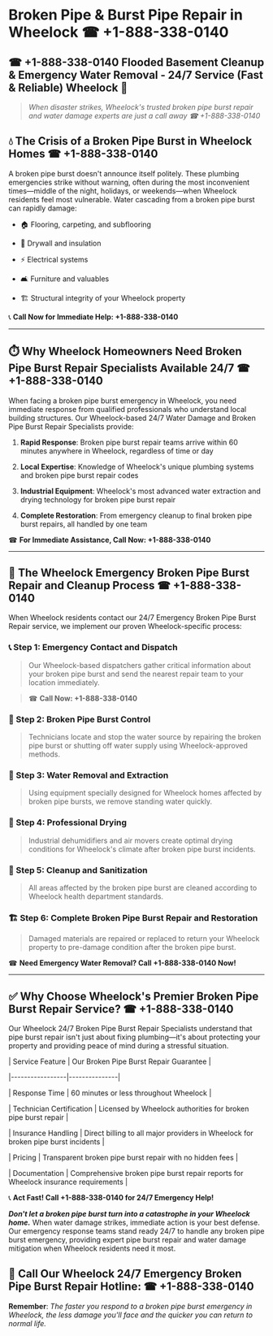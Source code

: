 # Broken Pipe & Burst Pipe Repair in Wheelock ☎ +1-888-338-0140  
## ☎ +1-888-338-0140 Flooded Basement Cleanup & Emergency Water Removal - 24/7 Service (Fast & Reliable) Wheelock 🚨  

> *When disaster strikes, Wheelock's trusted broken pipe burst repair and water damage experts are just a call away ☎ +1-888-338-0140*  

## 💧 The Crisis of a Broken Pipe Burst in Wheelock Homes ☎ +1-888-338-0140  

A broken pipe burst doesn't announce itself politely. These plumbing emergencies strike without warning, often during the most inconvenient times—middle of the night, holidays, or weekends—when Wheelock residents feel most vulnerable. Water cascading from a broken pipe burst can rapidly damage:  

* 🏠 Flooring, carpeting, and subflooring  
* 🧱 Drywall and insulation  
* ⚡ Electrical systems  
* 🛋️ Furniture and valuables  
* 🏗️ Structural integrity of your Wheelock property  

📞 **Call Now for Immediate Help: +1-888-338-0140**  

---  

## ⏱️ Why Wheelock Homeowners Need Broken Pipe Burst Repair Specialists Available 24/7 ☎ +1-888-338-0140  

When facing a broken pipe burst emergency in Wheelock, you need immediate response from qualified professionals who understand local building structures. Our Wheelock-based 24/7 Water Damage and Broken Pipe Burst Repair Specialists provide:  

1. **Rapid Response**: Broken pipe burst repair teams arrive within 60 minutes anywhere in Wheelock, regardless of time or day  
2. **Local Expertise**: Knowledge of Wheelock's unique plumbing systems and broken pipe burst repair codes  
3. **Industrial Equipment**: Wheelock's most advanced water extraction and drying technology for broken pipe burst repair  
4. **Complete Restoration**: From emergency cleanup to final broken pipe burst repairs, all handled by one team  

☎ **For Immediate Assistance, Call Now: +1-888-338-0140**  

---  

## 🔧 The Wheelock Emergency Broken Pipe Burst Repair and Cleanup Process ☎ +1-888-338-0140  

When Wheelock residents contact our 24/7 Emergency Broken Pipe Burst Repair service, we implement our proven Wheelock-specific process:  

### 📞 Step 1: Emergency Contact and Dispatch  
> Our Wheelock-based dispatchers gather critical information about your broken pipe burst and send the nearest repair team to your location immediately.  
> ☎ **Call Now: +1-888-338-0140**  

### 🚿 Step 2: Broken Pipe Burst Control  
> Technicians locate and stop the water source by repairing the broken pipe burst or shutting off water supply using Wheelock-approved methods.  

### 🌊 Step 3: Water Removal and Extraction  
> Using equipment specially designed for Wheelock homes affected by broken pipe bursts, we remove standing water quickly.  

### 💨 Step 4: Professional Drying  
> Industrial dehumidifiers and air movers create optimal drying conditions for Wheelock's climate after broken pipe burst incidents.  

### 🧼 Step 5: Cleanup and Sanitization  
> All areas affected by the broken pipe burst are cleaned according to Wheelock health department standards.  

### 🏗️ Step 6: Complete Broken Pipe Burst Repair and Restoration  
> Damaged materials are repaired or replaced to return your Wheelock property to pre-damage condition after the broken pipe burst.  

☎ **Need Emergency Water Removal? Call +1-888-338-0140 Now!**  

---  

## ✅ Why Choose Wheelock's Premier Broken Pipe Burst Repair Service? ☎ +1-888-338-0140  

Our Wheelock 24/7 Broken Pipe Burst Repair Specialists understand that pipe burst repair isn't just about fixing plumbing—it's about protecting your property and providing peace of mind during a stressful situation.  

| Service Feature | Our Broken Pipe Burst Repair Guarantee |  
|-----------------|---------------|  
| Response Time | 60 minutes or less throughout Wheelock |  
| Technician Certification | Licensed by Wheelock authorities for broken pipe burst repair |  
| Insurance Handling | Direct billing to all major providers in Wheelock for broken pipe burst incidents |  
| Pricing | Transparent broken pipe burst repair with no hidden fees |  
| Documentation | Comprehensive broken pipe burst repair reports for Wheelock insurance requirements |  

📞 **Act Fast! Call +1-888-338-0140 for 24/7 Emergency Help!**  

***Don't let a broken pipe burst turn into a catastrophe in your Wheelock home.*** When water damage strikes, immediate action is your best defense. Our emergency response teams stand ready 24/7 to handle any broken pipe burst emergency, providing expert pipe burst repair and water damage mitigation when Wheelock residents need it most.  

## 📱 Call Our Wheelock 24/7 Emergency Broken Pipe Burst Repair Hotline: ☎ +1-888-338-0140  

**Remember**: *The faster you respond to a broken pipe burst emergency in Wheelock, the less damage you'll face and the quicker you can return to normal life.*